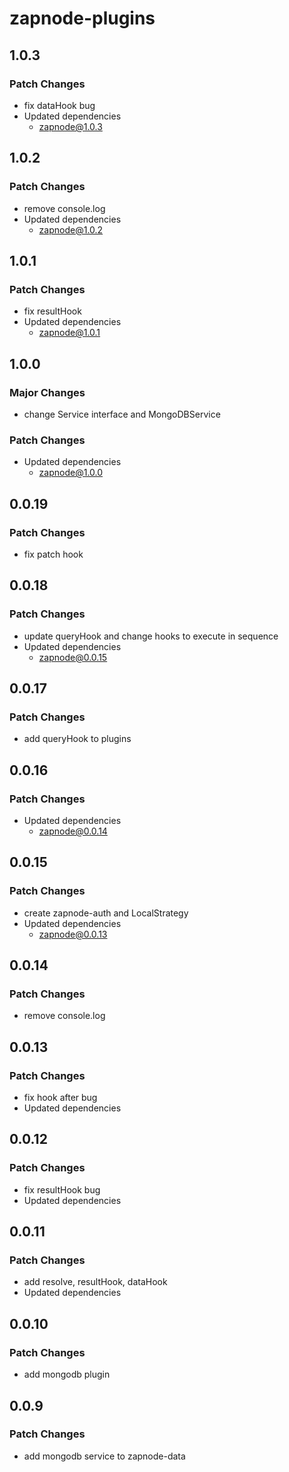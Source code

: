 # zapnode-plugins

## 1.0.3

### Patch Changes

- fix dataHook bug
- Updated dependencies
  - zapnode@1.0.3

## 1.0.2

### Patch Changes

- remove console.log
- Updated dependencies
  - zapnode@1.0.2

## 1.0.1

### Patch Changes

- fix resultHook
- Updated dependencies
  - zapnode@1.0.1

## 1.0.0

### Major Changes

- change Service interface and MongoDBService

### Patch Changes

- Updated dependencies
  - zapnode@1.0.0

## 0.0.19

### Patch Changes

- fix patch hook

## 0.0.18

### Patch Changes

- update queryHook and change hooks to execute in sequence
- Updated dependencies
  - zapnode@0.0.15

## 0.0.17

### Patch Changes

- add queryHook to plugins

## 0.0.16

### Patch Changes

- Updated dependencies
  - zapnode@0.0.14

## 0.0.15

### Patch Changes

- create zapnode-auth and LocalStrategy
- Updated dependencies
  - zapnode@0.0.13

## 0.0.14

### Patch Changes

- remove console.log

## 0.0.13

### Patch Changes

- fix hook after bug
- Updated dependencies

## 0.0.12

### Patch Changes

- fix resultHook bug
- Updated dependencies

## 0.0.11

### Patch Changes

- add resolve, resultHook, dataHook
- Updated dependencies

## 0.0.10

### Patch Changes

- add mongodb plugin

## 0.0.9

### Patch Changes

- add mongodb service to zapnode-data
